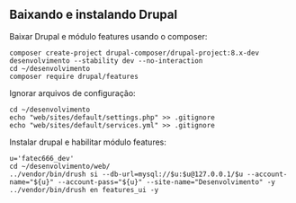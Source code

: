 ## Baixando e instalando Drupal

Baixar Drupal e módulo features usando o composer:

    composer create-project drupal-composer/drupal-project:8.x-dev desenvolvimento --stability dev --no-interaction
    cd ~/desenvolvimento
    composer require drupal/features

Ignorar arquivos de configuração:

    cd ~/desenvolvimento
    echo "web/sites/default/settings.php" >> .gitignore
    echo "web/sites/default/services.yml" >> .gitignore

Instalar drupal e habilitar módulo features:
 
    u='fatec666_dev'
    cd ~/desenvolvimento/web/
    ../vendor/bin/drush si --db-url=mysql://$u:$u@127.0.0.1/$u --account-name="${u}" --account-pass="${u}" --site-name="Desenvolvimento" -y
    ../vendor/bin/drush en features_ui -y
